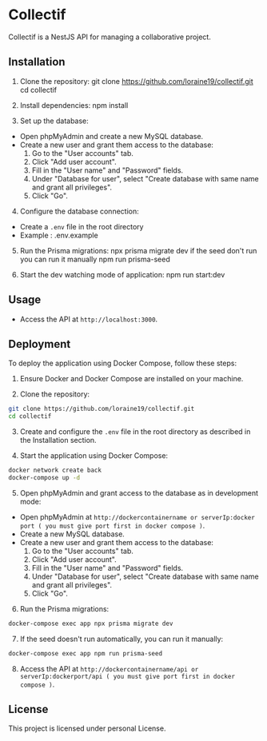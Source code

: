 # Collectif

Collectif is a NestJS API for managing a collaborative project.

## Installation

1. Clone the repository:
   git clone https://github.com/loraine19/collectif.git
   cd collectif

2. Install dependencies:
   npm install

3. Set up the database:

- Open phpMyAdmin and create a new MySQL database.
- Create a new user and grant them access to the database:
  1. Go to the "User accounts" tab.
  2. Click "Add user account".
  3. Fill in the "User name" and "Password" fields.
  4. Under "Database for user", select "Create database with same name and grant all privileges".
  5. Click "Go".

4. Configure the database connection:

- Create a `.env` file in the root directory
- Example : .env.example

5. Run the Prisma migrations:
   npx prisma migrate dev
   if the seed don't run you can run it manually
   npm run prisma-seed

6. Start the dev watching mode of application:
   npm run start:dev

## Usage

- Access the API at `http://localhost:3000`.

## Deployment

To deploy the application using Docker Compose, follow these steps:

1. Ensure Docker and Docker Compose are installed on your machine.

2. Clone the repository:

```sh
git clone https://github.com/loraine19/collectif.git
cd collectif
```

3. Create and configure the `.env` file in the root directory as described in the Installation section.

4. Start the application using Docker Compose:

```sh
docker network create back
docker-compose up -d
```

5. Open phpMyAdmin and grant access to the database as in development mode:

- Open phpMyAdmin at `http://dockercontainername or serverIp:docker port ( you must give port first in docker compose )`.
- Create a new MySQL database.
- Create a new user and grant them access to the database:
  1. Go to the "User accounts" tab.
  2. Click "Add user account".
  3. Fill in the "User name" and "Password" fields.
  4. Under "Database for user", select "Create database with same name and grant all privileges".
  5. Click "Go".

6. Run the Prisma migrations:

```sh
docker-compose exec app npx prisma migrate dev
```

7. If the seed doesn't run automatically, you can run it manually:

```sh
docker-compose exec app npm run prisma-seed
```

8. Access the API at `http://dockercontainername/api or serverIp:dockerport/api ( you must give port first in docker compose )`.

## License

This project is licensed under personal License.
